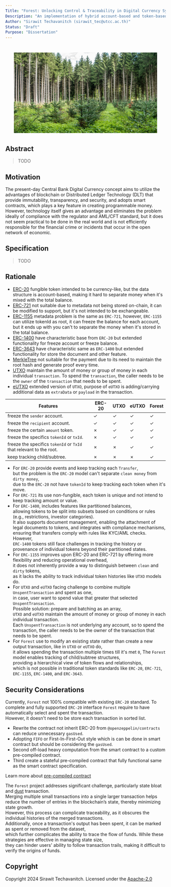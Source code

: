```yaml
---
Title: "Forest: Unlocking Control & Traceability in Digital Currency System "
Description: "An implementation of hybrid account-based and token-based token over smart contract."
Author: "Sirawit Techavanitch (sirawit_tec@utcc.ac.th)"
Status: "Draft"
Purpose: "Dissertation"
---
```



<h1 align="center">
<img src="./docs/assets/banner.png" width="450"/>
</h1>

## Abstract

> TODO

## Motivation

The present-day Central Bank Digital Currency concept aims to utilize the advantages of blockchain or Distributed Ledger Technology (DLT) that provide immutability, transparency, and security, and adopts smart contracts, which plays a key feature in creating programmable money. However, technology itself gives an advantage and eliminates the problem ideally of compliance with the regulator and AML/CFT standard, but it does not seem practical to be done in the real world and is not efficiently responsible for the financial crime or incidents that occur in the open network of economic.

## Specification

> TODO

## Rationale

- [ERC-20](https://eips.ethereum.org/EIPS/eip-20) fungible token intended to be currency-like, but the data structure is account-based, making it hard to separate money when it's mixed with the total balance.
- [ERC-721](https://eips.ethereum.org/EIPS/eip-721) not suitable due to metadata not being stored on-chain, it can be modified to support, but it's not intended to be exchangeable.
- [ERC-1155](https://eips.ethereum.org/EIPS/eip-1155) metadata problem is the same as `ERC-721`, however, `ERC-1155` can utilize tokenId as root, it can freeze the balance for each account, but it ends up with you can't to separate the money when it's stored in the total balance.
- [ERC-1400](https://eips.ethereum.org/EIPS/eip-1400) have characteristic base from `ERC-20` but extended functionality for freeze account or freeze balance.
- [ERC-3643](https://eips.ethereum.org/EIPS/eip-3643) have characteristic same as `ERC-1400` but extended functionality for store the document and other feature.
- [MerkleTree](https://www.geeksforgeeks.org/blockchain-merkle-trees/) not suitable for the payment due to its need to maintain the root hash and generate proof every time.
- [UTXO](https://www.geeksforgeeks.org/what-is-unspent-transaction-output-utxo/) maintain the amount of money or group of money in each individual `transaction`. To spend the `transaction`, the caller needs to be the `owner` of the `transaction` that needs to be spent.
- [eUTXO](https://docs.cardano.org/about-cardano/learn/eutxo-explainer/) extended version of `UTXO`, purpose of `eUTXO` is adding/carrying additional data as `extraData` or `payload` in the transaction.

| Features                                                            | ERC-20 | UTXO | eUTXO | Forest |
| ------------------------------------------------------------------- | ----- | ---- | ----- | ------ |
| freeze the `sender` account.                                        | ✓     | ✓    | ✓     | ✓      |
| freeze the `recipient` account.                                     | ✓     | ✓    | ✓     | ✓      |
| freeze the certain `amount` token.                                  | ✗     | ✓    | ✓     | ✓      |
| freeze the specifics `tokenId` or `txId`.                           | ✗     | ✓    | ✓     | ✓      |
| freeze the specifics `tokenId` or `TxId` that relevant to the root. | ✗     | ✗    | ✓     | ✓      |
| keep tracking child/subtree.                                        | ✗     | ✗    | ✗     | ✓      |

- For `ERC-20` provide events and keep tracking each `Transfer`,  
  but the problem is the `ERC-20` model can't separate `clean money` from `dirty money`,  
  due to the `ERC-20` not have `tokenId` to keep tracking each token when it's move.
- For `ERC-721` its use non-fungible, each token is unique and not intend to keep tracking amount or value.
- For `ERC-1400`, includes features like partitioned balances,  
  allowing tokens to be split into subsets based on conditions or rules (e.g., restrictions, investor categories).  
  It also supports document management, enabling the attachment of legal documents to tokens, and integrates with compliance mechanisms,  
  ensuring that transfers comply with rules like KYC/AML checks. However,  
  `ERC-1400` tokens still face challenges in tracking the history or provenance of individual tokens beyond their partitioned states.
- For `ERC-1155` improves upon ERC-20 and ERC-721 by offering more flexibility and reducing operational overhead,  
  it does not inherently provide a way to distinguish between `clean` and `dirty` tokens,  
  as it lacks the ability to track individual token histories like `UTXO` models do.
- For `UTXO` and `eUTXO` facing challenge to combine multiple `UnspentTransaction` and spent as one,  
  in case, user want to spend value that greater that selected `UnspentTransaction`.  
  Possible solution: prepare and batching as an array,  
  `UTXO` and `eUTXO` maintain the amount of money or group of money in each individual transaction.  
  Each `UnspentTransaction` is not underlying any account,
  so to spend the transaction, the caller needs to be the owner of the transaction that needs to be spent.
- For `Forest` use to modify an existing state rather than create a new output transaction, like in `UTXO` or `eUTXO` do,  
  it allows spending the transaction multiple times till it's met `0`, The `Forest` model enables tracking of child/subtree structures,  
  providing a hierarchical view of token flows and relationships,  
  which is not possible in traditional token standards like `ERC-20`, `ERC-721`, `ERC-1155`, `ERC-1400`, and `ERC-3643`.

## Security Considerations

Currently, `Forest` not 100% compatible with existing `ERC-20` standard.
To complete and fully supported `ERC-20` interface `Forest` require to have automatically select and spent the transaction.  
However, it doesn't need to be store each transaction in sorted list.

- Rewrite the contract not inherit ERC-20 from `@openzeppelin/contracts` can reduce unnecessary `gasUsed`.
- Adopting `FIFO` or First-In-First-Out style which is can be done in smart contract but should be considering the `gasUsed`.
- Second off-load heavy computation from the smart contract to a custom pre-compiled contract.
- Third create a stateful pre-compiled contract that fully functional same as the smart contract specification.

Learn more about [pre-compiled contract](https://www.rareskills.io/post/solidity-precompiles)

The `Forest` project addresses significant challenge, particularly state bloat and [dust](https://www.investopedia.com/terms/b/bitcoin-dust.asp) transaction.  
Merging multiple small transactions into a single larger transaction helps reduce the number of entries in the blockchain’s state, thereby minimizing state growth.  
However, this process can complicate traceability, as it obscures the individual histories of the merged transactions.  
Additionally, once a transaction's output has been spent, it can be marked as spent or removed from the dataset,  
which further complicates the ability to trace the flow of funds. While these strategies are effective in managing state size,  
they can hinder users' ability to follow transaction trails, making it difficult to verify the origins of funds.

## Copyright

Copyright 2024 Sirawit Techavanitch. Licensed under the [Apache-2.0](./LICENSE)
